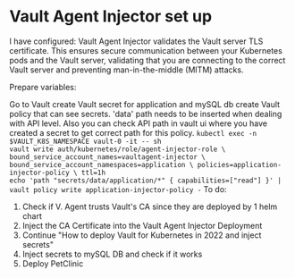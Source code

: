 #  Vault Agent Injector set up 
 I have configured:
 Vault Agent Injector validates the Vault server TLS certificate. This ensures secure communication between your Kubernetes pods and the Vault server, validating that you are connecting to the correct Vault server and preventing man-in-the-middle (MITM) attacks.

Prepare variables:
 
Go to Vault
    create Vault secret for application and mySQL db
    create Vault policy that can see secrets. 'data' path needs to be inserted when dealing with API level. Also you can check API path in vault ui where you have created a secret to get correct path for this policy. 
`kubectl exec -n $VAULT_K8S_NAMESPACE vault-0 -it -- sh`  
`vault write auth/kubernetes/role/agent-injector-role \
   bound_service_account_names=vaultagent-injector \
   bound_service_account_namespaces=application \
   policies=application-injector-policy \
   ttl=1h`  
`echo 'path "secrets/data/application/*" { capabilities=["read"] }' | vault policy write application-injector-policy -`
To do:
1. Check if V. Agent trusts Vault's CA since they are deployed by 1 helm chart
2. Inject the CA Certificate into the Vault Agent Injector Deployment
3. Continue "How to deploy Vault for Kubernetes in 2022 and inject secrets"
4. Inject secrets to mySQL DB and check if it works
5. Deploy PetClinic
